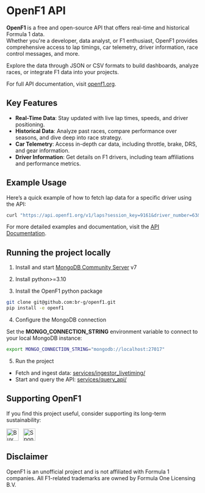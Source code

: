 # OpenF1 API

**OpenF1** is a free and open-source API that offers real-time and historical Formula 1 data.<br />
Whether you're a developer, data analyst, or F1 enthusiast, OpenF1 provides comprehensive
access to lap timings, car telemetry, driver information, race control messages, and more.

Explore the data through JSON or CSV formats to build dashboards, analyze races, or
integrate F1 data into your projects.

For full API documentation, visit [openf1.org](https://openf1.org).

## Key Features

- **Real-Time Data**: Stay updated with live lap times, speeds, and driver positioning.
- **Historical Data**: Analyze past races, compare performance over seasons, and dive deep into race strategy.
- **Car Telemetry**: Access in-depth car data, including throttle, brake, DRS, and gear information.
- **Driver Information**: Get details on F1 drivers, including team affiliations and performance metrics.

## Example Usage

Here’s a quick example of how to fetch lap data for a specific driver using the API:

```bash
curl "https://api.openf1.org/v1/laps?session_key=9161&driver_number=63&lap_number=8"
```

For more detailed examples and documentation, visit the [API Documentation](https://openf1.org).

## Running the project locally

1. Install and start [MongoDB Community Server](https://www.mongodb.com/try/download/community) v7

2. Install python>=3.10

3. Install the OpenF1 python package

```bash
git clone git@github.com:br-g/openf1.git
pip install -e openf1
```

4. Configure the MongoDB connection

Set the **MONGO_CONNECTION_STRING** environment variable to connect to your local MongoDB instance:

```bash
export MONGO_CONNECTION_STRING="mongodb://localhost:27017"
```

5. Run the project

- Fetch and ingest data: [services/ingestor_livetiming/](src/openf1/services/ingestor_livetiming/README.md)
- Start and query the API: [services/query_api/](src/openf1/services/query_api/README.md)

## Supporting OpenF1

If you find this project useful, consider supporting its long-term sustainability:

<div>
  <a href="https://www.buymeacoffee.com/openf1" target="_blank" style="text-decoration:none; border:none;">
    <img src="https://storage.googleapis.com/openf1-public/images/bmec_button.png" alt="Buy Me A Coffee" height="32" style="border:none; vertical-align:middle;">
  </a>
  &nbsp;
  <a href="https://github.com/sponsors/br-g" style="text-decoration:none; border:none;">
    <img src="https://img.shields.io/badge/Sponsor-%E2%9D%A4-brightgreen" alt="Sponsor me" height="32" style="border:none; vertical-align:middle;">
  </a>
</div>

## Disclaimer

OpenF1 is an unofficial project and is not affiliated with Formula 1 companies.
All F1-related trademarks are owned by Formula One Licensing B.V.
